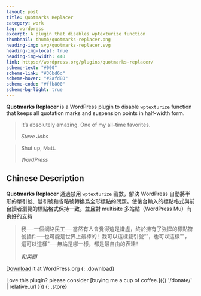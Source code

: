 ```yaml
---
layout: post
title: Quotmarks Replacer
category: work
tag: wordpress
excerpt: A plugin that disables wptexturize function
thumbnail: thumb/quotmarks-replacer.png
heading-img: svg/quotmarks-replacer.svg
heading-img-local: true
heading-img-width: 440
link: https://wordpress.org/plugins/quotmarks-replacer/
scheme-text: "#000"
scheme-link: "#36bd6d"
scheme-hover: "#2afd80"
scheme-code: "#ffb800"
scheme-bg-light: true
---
```


**Quotmarks Replacer** is a WordPress plugin to disable `wptexturize` function that keeps all quotation marks and suspension points in half-width form.

<blockquote cite="https://www.apple.com/stevejobs/">
  <p>It’s absolutely amazing. One of my all-time favorites.</p>
  <footer>
    <cite>Steve Jobs</cite>
  </footer>
</blockquote>

<blockquote cite="https://wordpress.org/">
  <p>Shut up, Matt.</p>
  <footer>
    <cite>WordPress</cite>
  </footer>
</blockquote>

## Chinese Description

<p lang="zh"><strong>Quotmarks Replacer</strong> 通過禁用 <code>wptexturize</code> 函數，解決 WordPress 自動將半形的單引號、雙引號和省略號轉換爲全形標點的問題。使後台輸入的標點格式與前台讀者瀏覽的標點格式保持一致。並且對 multisite 多站點（WordPress Mu）有良好的支持</p>

<blockquote cite="https://web.archive.org/web/20131222183549/http://www.hecaitou.com/blogs/hecaitou/">
  <p lang="zh">我──一個網絡民工──當然有人會覺得這是謙虛，終於擁有了強悍的標點符號插件──也可能是世界上最棒的！我可以這樣雙引號“”，也可以這樣""，還可以這樣"──無論是哪一樣，都是最自由的表達！</p>
  <footer>
    <cite><a href="https://web.archive.org/web/20131223105544/http://www.hecaitou.com/blogs/hecaitou/archives/119925.aspx">和菜頭</a></cite>
  </footer>
</blockquote>

[Download](https://wordpress.org/extend/plugins/quotmarks-replacer/) it at WordPress.org
{: .download}

Love this plugin? please consider [buying me a cup of coffee.]({{ '/donate/' | relative_url }})
{: .store}
